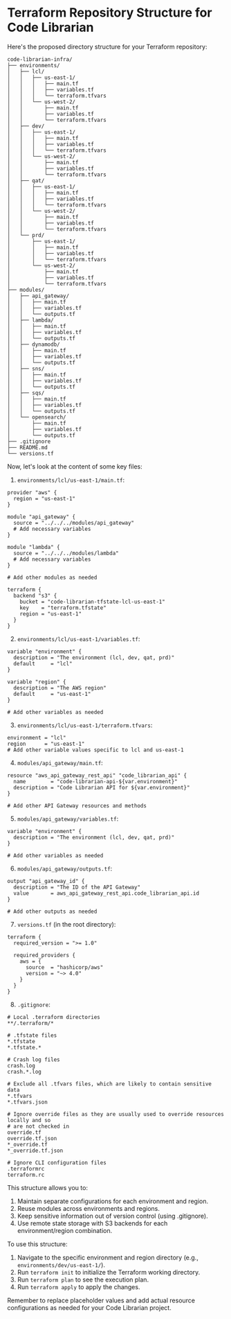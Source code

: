 # Terraform Repository Structure for Code Librarian

Here's the proposed directory structure for your Terraform repository:

```
code-librarian-infra/
├── environments/
│   ├── lcl/
│   │   ├── us-east-1/
│   │   │   ├── main.tf
│   │   │   ├── variables.tf
│   │   │   └── terraform.tfvars
│   │   └── us-west-2/
│   │       ├── main.tf
│   │       ├── variables.tf
│   │       └── terraform.tfvars
│   ├── dev/
│   │   ├── us-east-1/
│   │   │   ├── main.tf
│   │   │   ├── variables.tf
│   │   │   └── terraform.tfvars
│   │   └── us-west-2/
│   │       ├── main.tf
│   │       ├── variables.tf
│   │       └── terraform.tfvars
│   ├── qat/
│   │   ├── us-east-1/
│   │   │   ├── main.tf
│   │   │   ├── variables.tf
│   │   │   └── terraform.tfvars
│   │   └── us-west-2/
│   │       ├── main.tf
│   │       ├── variables.tf
│   │       └── terraform.tfvars
│   └── prd/
│       ├── us-east-1/
│       │   ├── main.tf
│       │   ├── variables.tf
│       │   └── terraform.tfvars
│       └── us-west-2/
│           ├── main.tf
│           ├── variables.tf
│           └── terraform.tfvars
├── modules/
│   ├── api_gateway/
│   │   ├── main.tf
│   │   ├── variables.tf
│   │   └── outputs.tf
│   ├── lambda/
│   │   ├── main.tf
│   │   ├── variables.tf
│   │   └── outputs.tf
│   ├── dynamodb/
│   │   ├── main.tf
│   │   ├── variables.tf
│   │   └── outputs.tf
│   ├── sns/
│   │   ├── main.tf
│   │   ├── variables.tf
│   │   └── outputs.tf
│   ├── sqs/
│   │   ├── main.tf
│   │   ├── variables.tf
│   │   └── outputs.tf
│   └── opensearch/
│       ├── main.tf
│       ├── variables.tf
│       └── outputs.tf
├── .gitignore
├── README.md
└── versions.tf
```

Now, let's look at the content of some key files:

1. `environments/lcl/us-east-1/main.tf`:

```hcl
provider "aws" {
  region = "us-east-1"
}

module "api_gateway" {
  source = "../../../modules/api_gateway"
  # Add necessary variables
}

module "lambda" {
  source = "../../../modules/lambda"
  # Add necessary variables
}

# Add other modules as needed

terraform {
  backend "s3" {
    bucket = "code-librarian-tfstate-lcl-us-east-1"
    key    = "terraform.tfstate"
    region = "us-east-1"
  }
}
```

2. `environments/lcl/us-east-1/variables.tf`:

```hcl
variable "environment" {
  description = "The environment (lcl, dev, qat, prd)"
  default     = "lcl"
}

variable "region" {
  description = "The AWS region"
  default     = "us-east-1"
}

# Add other variables as needed
```

3. `environments/lcl/us-east-1/terraform.tfvars`:

```hcl
environment = "lcl"
region      = "us-east-1"
# Add other variable values specific to lcl and us-east-1
```

4. `modules/api_gateway/main.tf`:

```hcl
resource "aws_api_gateway_rest_api" "code_librarian_api" {
  name        = "code-librarian-api-${var.environment}"
  description = "Code Librarian API for ${var.environment}"
}

# Add other API Gateway resources and methods
```

5. `modules/api_gateway/variables.tf`:

```hcl
variable "environment" {
  description = "The environment (lcl, dev, qat, prd)"
}

# Add other variables as needed
```

6. `modules/api_gateway/outputs.tf`:

```hcl
output "api_gateway_id" {
  description = "The ID of the API Gateway"
  value       = aws_api_gateway_rest_api.code_librarian_api.id
}

# Add other outputs as needed
```

7. `versions.tf` (in the root directory):

```hcl
terraform {
  required_version = ">= 1.0"

  required_providers {
    aws = {
      source  = "hashicorp/aws"
      version = "~> 4.0"
    }
  }
}
```

8. `.gitignore`:

```
# Local .terraform directories
**/.terraform/*

# .tfstate files
*.tfstate
*.tfstate.*

# Crash log files
crash.log
crash.*.log

# Exclude all .tfvars files, which are likely to contain sensitive data
*.tfvars
*.tfvars.json

# Ignore override files as they are usually used to override resources locally and so
# are not checked in
override.tf
override.tf.json
*_override.tf
*_override.tf.json

# Ignore CLI configuration files
.terraformrc
terraform.rc
```

This structure allows you to:

1. Maintain separate configurations for each environment and region.
2. Reuse modules across environments and regions.
3. Keep sensitive information out of version control (using .gitignore).
4. Use remote state storage with S3 backends for each environment/region combination.

To use this structure:

1. Navigate to the specific environment and region directory (e.g., `environments/dev/us-east-1/`).
2. Run `terraform init` to initialize the Terraform working directory.
3. Run `terraform plan` to see the execution plan.
4. Run `terraform apply` to apply the changes.

Remember to replace placeholder values and add actual resource configurations as needed for your Code Librarian project.
